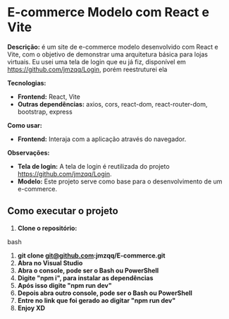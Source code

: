 # E-commerce Modelo com React e Vite

**Descrição:**
é um site de e-commerce modelo desenvolvido com React e Vite, com o objetivo de demonstrar uma arquitetura básica para lojas virtuais. Eu usei uma tela de login que eu já fiz, disponível em https://github.com/jmzqq/Login, porém reestruturei ela

**Tecnologias:**
* **Frontend:** React, Vite
* **Outras dependências:** axios, cors, react-dom, react-router-dom, bootstrap, express

**Como usar:**
* **Frontend:** Interaja com a aplicação através do navegador.

**Observações:**
* **Tela de login:** A tela de login é reutilizada do projeto https://github.com/jmzqq/Login.
* **Modelo:** Este projeto serve como base para o desenvolvimento de um e-commerce.

## Como executar o projeto
1. **Clone o repositório:**
   
bash
1. **git clone git@github.com:jmzqq/E-commerce.git**
2. **Abra no Visual Studio**
3. **Abra o console, pode ser o Bash ou PowerShell**
4. **Digite "npm i", para instalar as dependências**
5. **Após isso digite "npm run dev"**
6. **Depois abra outro console, pode ser o Bash ou PowerShell**
8. **Entre no link que foi gerado ao digitar "npm run dev"**
9. **Enjoy XD**
